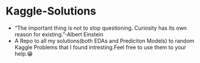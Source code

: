 # Kaggle-Solutions
- “The important thing is not to stop questioning. Curiosity has its own reason for existing.”-Albert Einstein
-  A Repo to all my solutions(both EDAs and Prediciton Models) to random Kaggle Problems that I found intresting.Feel free to use them to your help.😁

